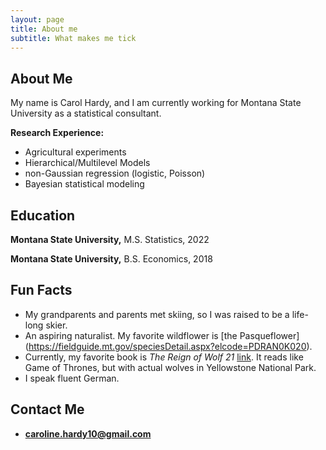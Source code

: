 ```yaml
---
layout: page
title: About me
subtitle: What makes me tick
---
```


## About Me

My name is Carol Hardy, and I am currently working for Montana State
University as a statistical consultant.

**Research Experience:**

-   Agricultural experiments
-   Hierarchical/Multilevel Models
-   non-Gaussian regression (logistic, Poisson)
-   Bayesian statistical modeling

## Education

**Montana State University,** M.S. Statistics, 2022

**Montana State University,** B.S. Economics, 2018

## Fun Facts

-   My grandparents and parents met skiing, so I was raised to be a
    life-long skier.
-   An aspiring naturalist. My favorite wildflower is \[the
    Pasqueflower\]
    (<https://fieldguide.mt.gov/speciesDetail.aspx?elcode=PDRAN0K020>).
-   Currently, my favorite book is *The Reign of Wolf 21*
    [link](https://www.goodreads.com/en/book/show/49496785-the-reign-of-wolf-21).
    It reads like Game of Thrones, but with actual wolves in Yellowstone
    National Park.
-   I speak fluent German.

## Contact Me

-   **<caroline.hardy10@gmail.com>**

